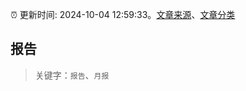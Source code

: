 :alarm_clock: 更新时间: 2024-10-04 12:59:33。[文章来源](/README.md)、[文章分类](/TAGS.md)

## 报告


> 关键字：`报告`、`月报`



